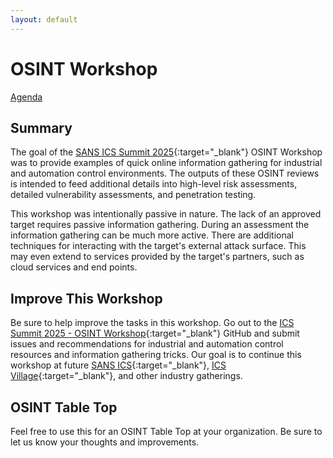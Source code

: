 ```yaml
---
layout: default
---
```


# OSINT Workshop
[Agenda](./index.md)

## Summary

The goal of the [SANS ICS Summit 2025](https://www.sans.org/cyber-security-training-events/ics-security-summit-2025/){:target="_blank"} OSINT Workshop was to provide examples of quick online information gathering for industrial and automation control environments. The outputs of these OSINT reviews is intended to feed additional details into high-level risk assessments, detailed vulnerability assessments, and penetration testing.

This workshop was intentionally passive in nature. The lack of an approved target requires passive information gathering. During an assessment the information gathering can be much more active. There are additional techniques for interacting with the target's external attack surface. This may even extend to services provided by the target's partners, such as cloud services and end points.

## Improve This Workshop

Be sure to help improve the tasks in this workshop. Go out to the [ICS Summit 2025 - OSINT Workshop](https://github.com/cutaway-security/ics-summit-2025-osint-workshop){:target="_blank"} GitHub and submit issues and recommendations for industrial and automation control resources and information gathering tricks. Our goal is to continue this workshop at future [SANS ICS](https://www.sans.org/industrial-control-systems-security/){:target="_blank"}, [ICS Village](www.icsvillage.com){:target="_blank"}, and other industry gatherings.

## OSINT Table Top

Feel free to use this for an OSINT Table Top at your organization. Be sure to let us know your thoughts and improvements.